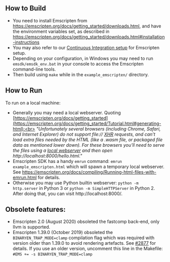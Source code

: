 
## How to Build

- You need to install Emscripten from https://emscripten.org/docs/getting_started/downloads.html, and have the environment variables set, as described in https://emscripten.org/docs/getting_started/downloads.html#installation-instructions
- You may also refer to our [Continuous Integration setup](https://github.com/ocornut/imgui/tree/master/.github/workflows) for Emscripten setup.
- Depending on your configuration, in Windows you may need to run `emsdk/emsdk_env.bat` in your console to access the Emscripten command-line tools.
- Then build using `make` while in the `example_emscripten/` directory.

## How to Run

To run on a local machine:
- Generally you may need a local webserver. Quoting [https://emscripten.org/docs/getting_started](https://emscripten.org/docs/getting_started/Tutorial.html#generating-html):<br>
_"Unfortunately several browsers (including Chrome, Safari, and Internet Explorer) do not support file:// [XHR](https://emscripten.org/docs/site/glossary.html#term-xhr) requests, and can’t load extra files needed by the HTML (like a .wasm file, or packaged file data as mentioned lower down). For these browsers you’ll need to serve the files using a [local webserver](https://emscripten.org/docs/getting_started/FAQ.html#faq-local-webserver) and then open http://localhost:8000/hello.html."_
- Emscripten SDK has a handy `emrun` command: `emrun example_emscripten.html` which will spawn a temporary local webserver. See https://emscripten.org/docs/compiling/Running-html-files-with-emrun.html for details.
- Otherwise you may use Python builtin webserver: `python -m http.server` in Python 3 or `python -m SimpleHTTPServer` in Python 2. After doing that, you can visit http://localhost:8000/.

## Obsolete features:

- Emscripten 2.0 (August 2020) obsoleted the fastcomp back-end, only llvm is supported.
- Emscripten 1.39.0 (October 2019) obsoleted the `BINARYEN_TRAP_MODE=clamp` compilation flag which was required with version older than 1.39.0 to avoid rendering artefacts. See [#2877](https://github.com/ocornut/imgui/issues/2877) for details. If you use an older version, uncomment this line in the Makefile: `#EMS += -s BINARYEN_TRAP_MODE=clamp`
